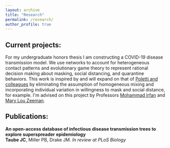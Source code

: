 ```yaml
---
layout: archive
title: "Research"
permalink: /research/
author_profile: true
---
```


## Current projects:
<!-- add photos!!!! -->
For my undergraduate honors thesis I am constructing a COVID-19 disease transmission model. We use networks to account for heterogeneous contact patterns and evolutionary game theory to represent rational decision making about masking, social distancing, and quarantine behaviors. This work is inspired by and will expand on that of <a href="https://doi.org/10.1016/j.mbs.2012.04.003">Poletti and colleagues</a> by eliminating the assumption of homogeneous mixing and incorporating individual variation in willingness to mask and social distance, for example. I'm advised on this project by Professors <a href="http://www.bowdoin.edu/~mirfan/">Mohammad Irfan</a> and <a href="https://www.bowdoin.edu/profiles/faculty/mlzeeman/">Mary Lou Zeeman</a>. 


## Publications:
<strong> An open-access database of infectious disease transmission trees to explore superspreader epidemiology</strong> <br>
<strong> Taube JC</strong>, Miller PB, Drake JM.   <i>In review at PLoS Biology</i>
<br>
<a href="https://www.medrxiv.org/content/10.1101/2021.01.11.21249622v1"><i class="fas fa-fw fa-link zoom" aria-hidden="true"></i></a> <a href="/files/outbreaktrees-preprint.pdf"><i class="fas fa-fw fa-file-pdf zoom" aria-hidden="true"></i></a> <a href="https://github.com/DrakeLab/taube-transmission-trees"><i class="fab fa-fw fa-github zoom" aria-hidden="true"></i></a>


 


